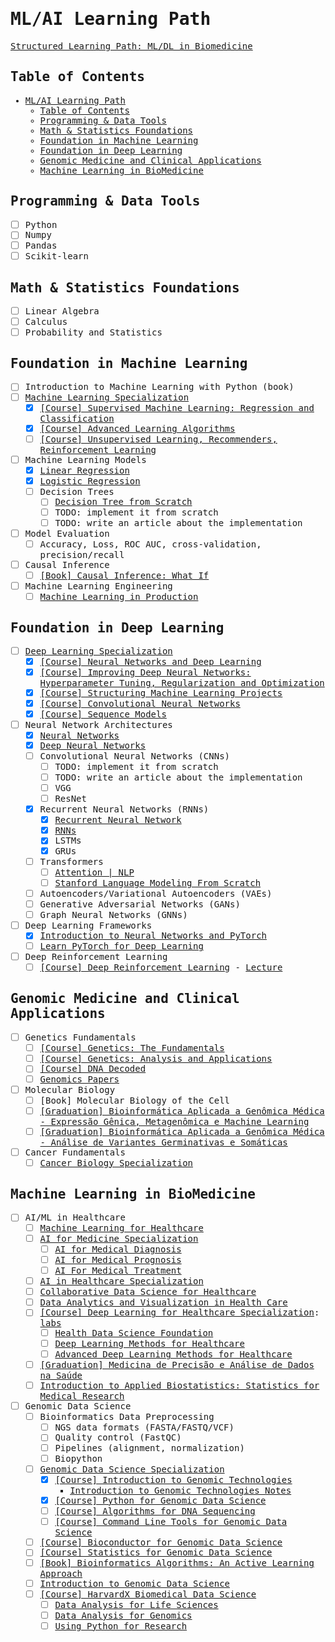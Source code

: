 <samp>

# ML/AI Learning Path

[Structured Learning Path: ML/DL in Biomedicine](https://chatgpt.com/c/6831e921-0168-800b-b284-0eafaff9c8f6)

## Table of Contents

- [ML/AI Learning Path](#mlai-learning-path)
  - [Table of Contents](#table-of-contents)
  - [Programming \& Data Tools](#programming--data-tools)
  - [Math \& Statistics Foundations](#math--statistics-foundations)
  - [Foundation in Machine Learning](#foundation-in-machine-learning)
  - [Foundation in Deep Learning](#foundation-in-deep-learning)
  - [Genomic Medicine and Clinical Applications](#genomic-medicine-and-clinical-applications)
  - [Machine Learning in BioMedicine](#machine-learning-in-biomedicine)

## Programming & Data Tools

- [ ] Python
- [ ] Numpy
- [ ] Pandas
- [ ] Scikit-learn

## Math & Statistics Foundations

- [ ] Linear Algebra
- [ ] Calculus
- [ ] Probability and Statistics

## Foundation in Machine Learning

- [ ] Introduction to Machine Learning with Python (book)
- [ ] [Machine Learning Specialization](https://www.deeplearning.ai/courses/machine-learning-specialization)
  - [X] [[Course] Supervised Machine Learning: Regression and Classification](https://www.coursera.org/learn/machine-learning)
  - [X] [[Course] Advanced Learning Algorithms](https://www.coursera.org/learn/advanced-learning-algorithms)
  - [ ] [[Course] Unsupervised Learning, Recommenders, Reinforcement Learning](https://www.coursera.org/learn/unsupervised-learning-recommenders-reinforcement-learning)
- [ ] Machine Learning Models
  - [x] [Linear Regression](https://www.iamtk.co/building-a-linear-regression-from-scratch-with-python-and-mathematics)
  - [x] [Logistic Regression](https://www.iamtk.co/building-a-logistic-regression-from-scratch-with-python-and-mathematics)
  - [ ] Decision Trees
    - [ ] [Decision Tree from Scratch](https://www.kaggle.com/code/fareselmenshawii/decision-tree-from-scratch)
    - [ ] TODO: implement it from scratch
    - [ ] TODO: write an article about the implementation
- [ ] Model Evaluation
  - [ ] Accuracy, Loss, ROC AUC, cross-validation, precision/recall
- [ ] Causal Inference
  - [ ] [[Book] Causal Inference: What If](https://static1.squarespace.com/static/675db8b0dd37046447128f5f/t/677676888e31cc50c2c33877/1735816881944/hernanrobins_WhatIf_2jan25.pdf)
- [ ] Machine Learning Engineering
  - [ ] [Machine Learning in Production](https://www.coursera.org/learn/introduction-to-machine-learning-in-production)

## Foundation in Deep Learning

- [ ] [Deep Learning Specialization](https://www.coursera.org/specializations/deep-learning)
  - [X] [[Course] Neural Networks and Deep Learning](https://www.coursera.org/learn/neural-networks-deep-learning)
  - [X] [[Course] Improving Deep Neural Networks: Hyperparameter Tuning, Regularization and Optimization](https://www.coursera.org/learn/deep-neural-network)
  - [X] [[Course] Structuring Machine Learning Projects](https://www.coursera.org/learn/machine-learning-projects)
  - [X] [[Course] Convolutional Neural Networks](https://www.coursera.org/learn/convolutional-neural-networks)
  - [X] [[Course] Sequence Models](https://www.coursera.org/learn/nlp-sequence-models)
- [ ] Neural Network Architectures
  - [X] [Neural Networks](https://www.iamtk.co/building-a-neural-network-from-scratch-with-mathematics-and-python)
  - [X] [Deep Neural Networks](https://www.iamtk.co/building-a-deep-neural-network-from-scratch)
  - [ ] Convolutional Neural Networks (CNNs)
    - [ ] TODO: implement it from scratch
    - [ ] TODO: write an article about the implementation
    - [ ] VGG
    - [ ] ResNet
  - [X] Recurrent Neural Networks (RNNs)
    - [X] [Recurrent Neural Network](https://www.iamtk.co/building-a-recurrent-neural-network-from-scratch-with-python-and-mathematics)
    - [X] [RNNs](projects/rnn/recurrent-neural-network-regression.ipynb)
    - [X] LSTMs
    - [X] GRUs
  - [ ] Transformers
    - [ ] [Attention | NLP](https://www.coursera.org/learn/attention-models-in-nlp)
    - [ ] [Stanford Language Modeling From Scratch](https://www.youtube.com/playlist?list=PLoROMvodv4rOY23Y0BoGoBGgQ1zmU_MT_)
  - [ ] Autoencoders/Variational Autoencoders (VAEs)
  - [ ] Generative Adversarial Networks (GANs)
  - [ ] Graph Neural Networks (GNNs)
- [ ] Deep Learning Frameworks
  - [X] [Introduction to Neural Networks and PyTorch](https://www.coursera.org/learn/deep-neural-networks-with-pytorch)
  - [ ] [Learn PyTorch for Deep Learning](https://www.learnpytorch.io)
- [ ] Deep Reinforcement Learning
  - [ ] [[Course] Deep Reinforcement Learning](https://www.youtube.com/playlist?list=PLkFD6_40KJIwTmSbCv9OVJB3YaO4sFwkX) - [Lecture](https://rll.berkeley.edu/deeprlcoursesp17)

## Genomic Medicine and Clinical Applications

- [ ] Genetics Fundamentals
  - [ ] [[Course] Genetics: The Fundamentals](https://www.edx.org/learn/genetics/massachusetts-institute-of-technology-genetics-the-fundamentals)
  - [ ] [[Course] Genetics: Analysis and Applications](https://www.edx.org/learn/genetics/massachusetts-institute-of-technology-genetics-analysis-and-applications)
  - [ ] [[Course] DNA Decoded](https://www.coursera.org/learn/dna-decoded)
  - [ ] [Genomics Papers](https://github.com/jtleek/genomicspapers)
- [ ] Molecular Biology
  - [ ] [Book] Molecular Biology of the Cell
  - [ ] [[Graduation] Bioinformática Aplicada a Genômica Médica - Expressão Gênica, Metagenômica e Machine Learning](https://ensino.einstein.br/pos_bioinformatica_aplicada_genomica_med_eg_p5406/p)
  - [ ] [[Graduation] Bioinformática Aplicada a Genômica Médica - Análise de Variantes Germinativas e Somáticas](https://ensino.einstein.br/pos_bioinformatica_aplicada_genomica_med_av_p5405/p)
- [ ] Cancer Fundamentals
  - [ ] [Cancer Biology Specialization](https://www.coursera.org/specializations/cancer-biology)

## Machine Learning in BioMedicine

- [ ] AI/ML in Healthcare
  - [ ] [Machine Learning for Healthcare](https://ocw.mit.edu/courses/6-s897-machine-learning-for-healthcare-spring-2019)
  - [ ] [AI for Medicine Specialization](https://www.coursera.org/specializations/ai-for-medicine)
    - [ ] [AI for Medical Diagnosis](https://www.coursera.org/learn/ai-for-medical-diagnosis)
    - [ ] [AI for Medical Prognosis](https://www.coursera.org/learn/ai-for-medical-prognosis)
    - [ ] [AI For Medical Treatment](https://www.coursera.org/learn/ai-for-medical-treatment)
  - [ ] [AI in Healthcare Specialization](https://www.coursera.org/specializations/ai-healthcare)
  - [ ] [Collaborative Data Science for Healthcare](https://www.edx.org/learn/data-science/massachusetts-institute-of-technology-collaborative-data-science-for-healthcare)
  - [ ] [Data Analytics and Visualization in Health Care](https://www.edx.org/learn/data-analysis/rochester-institute-of-technology-data-analytics-and-visualization-in-health-care)
  - [ ] [[Course] Deep Learning for Healthcare Specialization](https://www.coursera.org/specializations/deep-learning-healthcare): [labs](https://github.com/siripragadashashank/UIUC_Deep_Learning_Healthcare_Specialization)
    - [ ] [Health Data Science Foundation](https://www.coursera.org/learn/health-data-science-foundation)
    - [ ] [Deep Learning Methods for Healthcare](https://www.coursera.org/learn/deep-learning-methods-healthcare)
    - [ ] [Advanced Deep Learning Methods for Healthcare](https://www.coursera.org/learn/advanced-deep-learning-methods-healthcare)
  - [ ] [[Graduation] Medicina de Precisão e Análise de Dados na Saúde](https://ensino.einstein.br/pos_medicina_precisao_analise_dados_saude_p14796/p)
  - [ ] [Introduction to Applied Biostatistics: Statistics for Medical Research](https://www.edx.org/learn/biostatistics/osaka-university-introduction-to-applied-biostatistics-statistics-for-medical-research)
- [ ] Genomic Data Science
  - [ ] Bioinformatics Data Preprocessing
    - [ ] NGS data formats (FASTA/FASTQ/VCF)
    - [ ] Quality control (FastQC)
    - [ ] Pipelines (alignment, normalization)
    - [ ] Biopython
  - [ ] [Genomic Data Science Specialization](https://www.coursera.org/specializations/genomic-data-science)
    - [X] [[Course] Introduction to Genomic Technologies](https://www.coursera.org/learn/introduction-genomics)
      - [Introduction to Genomic Technologies Notes](courses/genomic-data-science/introduction-genomics)
    - [X] [[Course] Python for Genomic Data Science](https://www.coursera.org/learn/python-genomics)
    - [ ] [[Course] Algorithms for DNA Sequencing](https://www.coursera.org/learn/dna-sequencing)
    - [ ] [[Course] Command Line Tools for Genomic Data Science](https://www.coursera.org/learn/genomic-tools)
  - [ ] [[Course] Bioconductor for Genomic Data Science](https://www.coursera.org/learn/bioconductor)
  - [ ] [[Course] Statistics for Genomic Data Science](https://www.coursera.org/learn/statistical-genomics)
  - [ ] [[Book] Bioinformatics Algorithms: An Active Learning Approach](https://www.bioinformaticsalgorithms.org)
  - [ ] [Introduction to Genomic Data Science](https://www.edx.org/learn/bioinformatics/the-university-of-california-san-diego-introduction-to-genomic-data-science)
  - [ ] [[Course] HarvardX Biomedical Data Science](https://rafalab.dfci.harvard.edu/pages/harvardx.html)
    - [ ] [Data Analysis for Life Sciences](https://www.edx.org/certificates/professional-certificate/harvardx-data-analysis-for-life-sciences)
    - [ ] [Data Analysis for Genomics](https://www.edx.org/certificates/professional-certificate/harvardx-data-analysis-for-genomics)
    - [ ] [Using Python for Research](https://www.edx.org/learn/python/harvard-university-using-python-for-research)

</samp>
